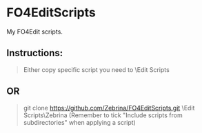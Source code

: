 # FO4EditScripts
My FO4Edit scripts.

## Instructions:
> Either copy specific script you need to <FO4Edit Path>\Edit Scripts
## OR
> git clone https://github.com/Zebrina/FO4EditScripts.git <FO4Edit Path>\Edit Scripts\Zebrina (Remember to tick "Include scripts from subdirectories" when applying a script)
